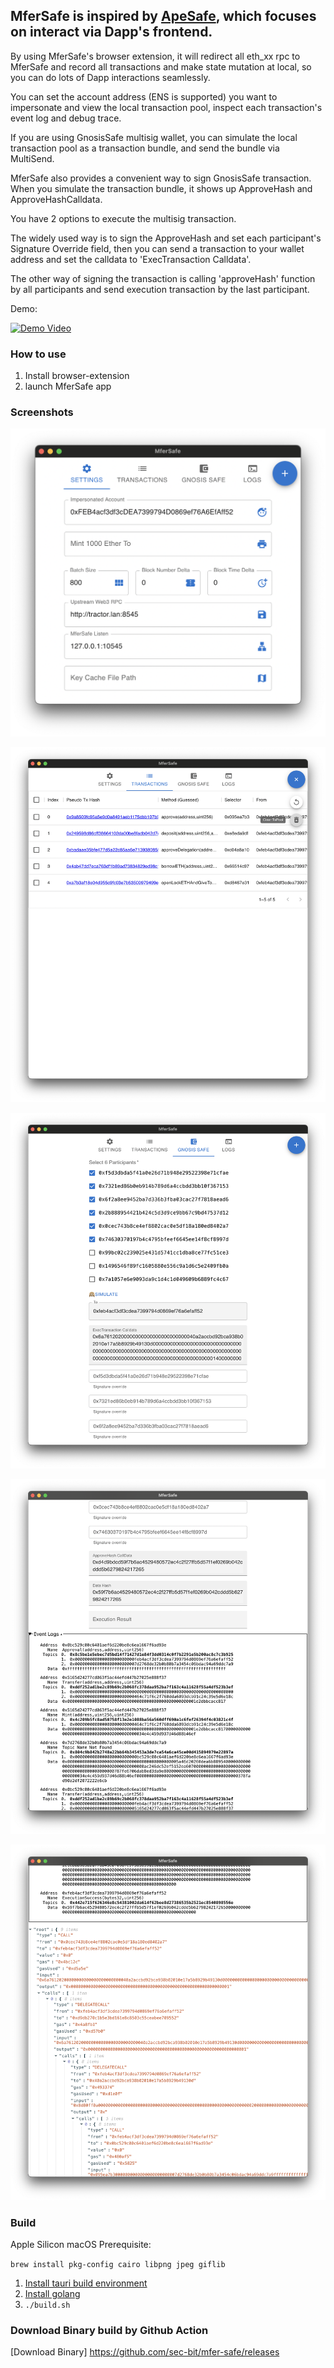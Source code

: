 ## MferSafe is inspired by [ApeSafe](https://github.com/banteg/ape-safe), which focuses on interact via Dapp's frontend.

By using MferSafe's browser extension, it will redirect all eth_xx rpc to MferSafe and record all transactions and make state mutation at local, so you can do lots of Dapp interactions seamlessly.

You can set the account address (ENS is supported) you want to impersonate and view the local transaction pool, inspect each transaction's event log and debug trace.

If you are using GnosisSafe multisig wallet, you can simulate the local transaction pool as a transaction bundle, and send the bundle via MultiSend.

MferSafe also provides a convenient way to sign GnosisSafe transaction. When you simulate the transaction bundle, it shows up ApproveHash and ApproveHashCalldata.

You have 2 options to execute the multisig transaction.

The widely used way is to sign the ApproveHash and set each participant's Signature Override field, then you can send a transaction to your wallet address and set the calldata to 'ExecTransaction Calldata'.

The other way of signing the transaction is calling 'approveHash' function by all participants and send execution transaction by the last participant.

Demo:

[![Demo Video](https://img.youtube.com/vi/zciR5oEg-uY/hqdefault.jpg)](https://youtu.be/zciR5oEg-uY)

### How to use

1. Install browser-extension
2. launch MferSafe app

### Screenshots

![image-20220809215236016](imgs/image-20220809215236016.png)

![image-20220809220220662](imgs/image-20220809220220662.png)

![image-20220809220033540](imgs/image-20220809220033540.png)

![image-20220809220102726](imgs/image-20220809220102726.png)

![image-20220809220130289](imgs/image-20220809220130289.png)

 ### Build

Apple Silicon macOS Prerequisite:

`brew install pkg-config cairo libpng jpeg giflib`

1. [Install tauri build environment](https://tauri.app/zh/v1/guides/getting-started/prerequisites)
2. [Install golang](https://go.dev/doc/install)
3. `./build.sh`

### Download Binary build by Github Action

[Download Binary] https://github.com/sec-bit/mfer-safe/releases
